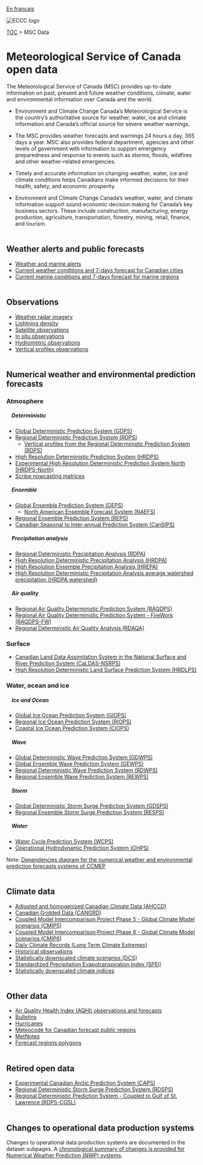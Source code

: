 [En français](readme_fr.md)

![ECCC logo](../img_eccc-logo.png)

[TOC](../readme_en.md) > MSC Data

# Meteorological Service of Canada open data

The Meteorological Service of Canada (MSC) provides up-to-date information on past, present and future weather conditions, climate, water and environmental information over Canada and the world.

* Environment and Climate Change Canada’s Meteorological Service is the country’s authoritative source for weather, water, ice and climate information and Canada’s official source for severe weather warnings. </br>

* The MSC provides weather forecasts and warnings 24 hours a day, 365 days a year. MSC also provides federal department, agencies and other levels of government with information to support emergency preparedness and response to events such as storms, floods, wildfires and other weather-related emergencies.</br>

* Timely and accurate information on changing weather, water, ice and climate conditions helps Canadians make informed decisions for their health, safety, and economic prosperity.</br>

* Environment and Climate Change Canada’s weather, water, and climate information support sound economic decision making for Canada’s key business sectors. These include construction, manufacturing, energy production, agriculture, transportation, forestry, mining, retail, finance, and tourism.
</br></br>

## Weather alerts and public forecasts

* [Weather and marine alerts](alerts/readme_alerts_en.md)
* [Current weather conditions and 7-days forecast for Canadian cities](citypage-weather/readme_citypageweather_en.md)
* [Current marine conditions and 7-days forecast for marine regions](marine-weather/readme_marine-weather_en.md)
</br></br>

## Observations

* [Weather radar imagery](obs_radar/readme_radar_en.md)
* [Lightning density](lightning/readme_lightning_en.md)
* [Satellite observations](obs_satellite/readme_satellite_en.md)
* [In situ observations](obs_station/readme_obs_insitu_en.md)
* [Hydrometric observations](obs_hydrometric/readme_hydrometric_en.md)
* [Vertical profiles observations](vertical-profiles/readme_vertical-profiles-obs_en.md)
</br></br>

## Numerical weather and environmental prediction forecasts

### <span class="badge badge-light">Atmosphere</span>

##### &emsp;<span class="badge badge-info">Deterministic</span>

* [Global Deterministic Prediction System (GDPS)](nwp_gdps/readme_gdps_en.md)
* [Regional Deterministic Prediction System (RDPS)](nwp_rdps/readme_rdps_en.md)
    * [Vertical profiles from the Regional Deterministic Prediction System (RDPS)](vertical-profiles/readme_vertical-profiles-nwp_en.md)
* [High Resolution Deterministic Prediction System (HRDPS)](nwp_hrdps/readme_hrdps_en.md)
* [Experimental High Resolution Deterministic Prediction System North (HRDPS-North)](nwp_hrdps-north/readme_hrdps-north_en.md)
* [Scribe nowcasting matrices](nwp_nowcasting/readme_nowcasting_en.md)</br>

##### &emsp;<span class="badge badge-info">Ensemble</span>

* [Global Ensemble Prediction System (GEPS)](nwp_geps/readme_geps_en.md)
    * [North American Ensemble Forecast System (NAEFS)](nwp_naefs/readme_naefs_en.md)
* [Regional Ensemble Prediction System (REPS)](nwp_reps/readme_reps_en.md)
* [Canadian Seasonal to Inter-annual Prediction System (CanSIPS)](nwp_cansips/readme_cansips_en.md)</br>

##### &emsp;<span class="badge badge-info">Precipitation analysis</span>

* [Regional Deterministic Precipitation Analysis (RDPA)](nwp_rdpa/readme_rdpa_en.md)
* [High Resolution Deterministic Precipitation Analysis (HRDPA)](nwp_hrdpa/readme_hrdpa_en.md)
* [High Resolution Ensemble Precipitation Analysis (HREPA)](nwp_hrepa/readme_hrepa_en.md)
* [High Resolution Deterministic Precipitation Analysis average watershed precipitation (HRDPA watershed)](nwp_hrdpa-watershed/readme_hrdpa-watershed_en.md)</br>

##### &emsp;<span class="badge badge-info">Air quality</span>

* [Regional Air Quality Deterministic Prediction System (RAQDPS)](nwp_raqdps/readme_raqdps_en.md)
* [Regional Air Quality Deterministic Prediction System - FireWork (RAQDPS-FW)](nwp_raqdps-fw/readme_raqdps-fw_en.md)
* [Regional Deterministic Air Quality Analysis (RDAQA)](nwp_rdaqa/readme_rdaqa_en.md)

### <span class="badge badge-light">Surface</span>

* [Canadian Land Data Assimilation System in the National Surface and River Prediction System (CaLDAS-NSRPS)](nwp_caldas-nsrps/readme_caldas-nsrps_en.md)
* [High Resolution Deterministic Land Surface Prediction System (HRDLPS)](nwp_hrdlps/readme_hrdlps_en.md)

### <span class="badge badge-light">Water, ocean and ice</span>

##### &emsp;<span class="badge badge-info">Ice and Ocean</span>

* [Global Ice Ocean Prediction System (GIOPS)](nwp_giops/readme_giops_en.md)
* [Regional Ice Ocean Prediction System (RIOPS)](nwp_riops/readme_riops_en.md)
* [Coastal Ice Ocean Prediction System (CIOPS)](nwp_ciops/readme_ciops_en.md)</br>

##### &emsp;<span class="badge badge-info">Wave</span>

* [Global Deterministic Wave Prediction System (GDWPS)](nwp_gdwps/readme_gdwps_en.md)
* [Global Ensemble Wave Prediction System (GEWPS)](nwp_gewps/readme_gewps_en.md)
* [Regional Deterministic Wave Prediction System (RDWPS)](nwp_rdwps/readme_rdwps_en.md)
* [Regional Ensemble Wave Prediction System (REWPS)](nwp_rewps/readme_rewps_en.md)</br>

##### &emsp;<span class="badge badge-info">Storm</span>

* [Global Deterministic Storm Surge Prediction System (GDSPS)](nwp_gdsps/readme_gdsps_en.md)
* [Regional Ensemble Storm Surge Prediction System (RESPS)](nwp_resps/readme_resps_en.md)</br>

##### &emsp;<span class="badge badge-info">Water</span>

* [Water Cycle Prediction System (WCPS)](nwp_wcps/readme_wcps_en.md)
* [Operational Hydrodynamic Prediction System (OHPS)](nwp_ohps/readme_ohps_en.md)

Note: [Dependencies diagram for the numerical weather and environmental prediction forecasts systems of CCMEP](https://collaboration.cmc.ec.gc.ca/cmc/cmos/public_doc/msc-data/nwep-dependency-diagrams/system_en.svg)
</br></br>

## Climate data

* [Adjusted and homogenized Canadian Climate Data (AHCCD)](climate_ahccd/readme_ahccd_en.md)
* [Canadian Gridded Data (CANGRD)](climate_cangrd/readme_cangrd_en.md)
* [Coupled Model Intercomparison Project Phase 5 - Global Climate Model scenarios (CMIP5)](climate_cmip5/readme_cmip5_en.md)
* [Coupled Model Intercomparison Project Phase 6 - Global Climate Model scenarios (CMIP6)](climate_cmip6/readme_cmip6_en.md)
* [Daily Climate Records (Long Term Climate Extremes)](climate_ltce/readme_climateltce_en.md)
* [Historical observations](climate_obs/readme_climateobs_en.md)
* [Statistically downscaled climate scenarios (DCS)](climate_dcs/readme_dcs_en.md)
* [Standardized Precipitation Evapotranspiration Index (SPEI)](climate_spei/readme_spei_en.md)
* [Statistically downscaled climate indices](climate_indices/readme_climateindices_en.md)
</br></br>

## Other data

* [Air Quality Health Index (AQHI) observations and forecasts](aqhi/readme_aqhi_en.md)
* [Bulletins](bulletins/readme_bulletins_en.md)
* [Hurricanes](hurricanes/readme_hurricanes_en.md)
* [Meteocode for Canadian forecast public regions](meteocode/readme_meteocode_en.md)
* [MetNotes](metnotes/readme_metnotes_en.md)
* [Forecast regions polygons](forecast-regions/readme_forecast-regions_en.md)
</br></br>

## Retired open data

* [Experimental Canadian Arctic Prediction System (CAPS)](nwp_caps/readme_caps_en.md)
* [Regional Deterministic Storm Surge Prediction System (RDSPS)](nwp_rdsps/readme_rdsps_en.md)
* [Regional Deterministic Prediction System - Coupled to Gulf of St. Lawrence (RDPS-CGSL)](nwp_rdps-cgsl/readme_rdps-cgsl_en.md)
</br></br>

## Changes to operational data production systems

Changes to operational data production systems are documented in the dataset subpages. A [chronological summary of changes is provided for Numerical Weather Prediction (NWP) systems](changelog_nwp_en.md).

